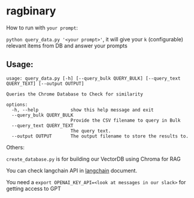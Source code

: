 # ragbinary

How to run with `your prompt`:

`python query_data.py '<your prompt>'`, it will give your `k` (configurable) relevant items from DB and answer your prompts

## Usage:

```
usage: query_data.py [-h] [--query_bulk QUERY_BULK] [--query_text QUERY_TEXT] [--output OUTPUT]

Queries the Chrome Database to Check for similarity

options:
  -h, --help            show this help message and exit
  --query_bulk QUERY_BULK
                        Provide the CSV filename to query in Bulk
  --query_text QUERY_TEXT
                        The query text.
  --output OUTPUT       The output filename to store the results to.
```

Others:

`create_database.py` is for building our VectorDB using Chroma for RAG

You can check langchain API in [langchain](https://api.python.langchain.com/en/latest/vectorstores/langchain_core.vectorstores.VectorStore.html) document.

You need a `export OPENAI_KEY_API=<look at messages in our slack>` for getting access to GPT

